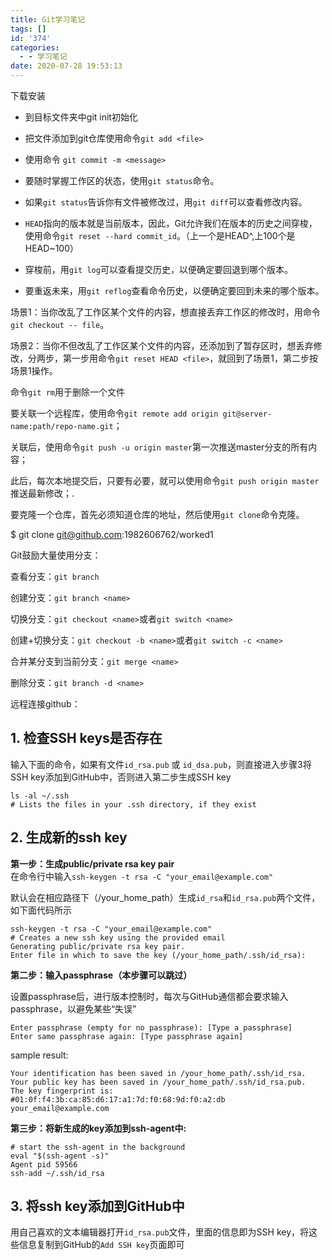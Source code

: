 ```yaml
---
title: Git学习笔记
tags: []
id: '374'
categories:
  - - 学习笔记
date: 2020-07-28 19:53:13
---
```


下载安装

*   到目标文件夹中git init初始化
*   把文件添加到git仓库使用命令`git add <file>`
*   使用命令 `git commit -m <message>`

*   要随时掌握工作区的状态，使用`git status`命令。
*   如果`git status`告诉你有文件被修改过，用`git diff`可以查看修改内容。

*   `HEAD`指向的版本就是当前版本，因此，Git允许我们在版本的历史之间穿梭，使用命令`git reset --hard commit_id`。（上一个是HEAD^,上100个是HEAD~100）
*   穿梭前，用`git log`可以查看提交历史，以便确定要回退到哪个版本。
*   要重返未来，用`git reflog`查看命令历史，以便确定要回到未来的哪个版本。

场景1：当你改乱了工作区某个文件的内容，想直接丢弃工作区的修改时，用命令`git checkout -- file`。

场景2：当你不但改乱了工作区某个文件的内容，还添加到了暂存区时，想丢弃修改，分两步，第一步用命令`git reset HEAD <file>`，就回到了场景1，第二步按场景1操作。

命令`git rm`用于删除一个文件

  
要关联一个远程库，使用命令`git remote add origin git@server-name:path/repo-name.git`；

关联后，使用命令`git push -u origin master`第一次推送master分支的所有内容；

此后，每次本地提交后，只要有必要，就可以使用命令`git push origin master`推送最新修改；.

要克隆一个仓库，首先必须知道仓库的地址，然后使用`git clone`命令克隆。

$ git clone git@github.com:1982606762/worked1

Git鼓励大量使用分支：

查看分支：`git branch`

创建分支：`git branch <name>`

切换分支：`git checkout <name>`或者`git switch <name>`

创建+切换分支：`git checkout -b <name>`或者`git switch -c <name>`

合并某分支到当前分支：`git merge <name>`

删除分支：`git branch -d <name>`

远程连接github：

## 1\. 检查SSH keys是否存在

输入下面的命令，如果有文件`id_rsa.pub` 或 `id_dsa.pub`，则直接进入步骤3将SSH key添加到GitHub中，否则进入第二步生成SSH key

```
ls -al ~/.ssh
# Lists the files in your .ssh directory, if they exist
```

## 2\. 生成新的ssh key

**第一步：生成public/private rsa key pair**  
在命令行中输入`ssh-keygen -t rsa -C "your_email@example.com"`

默认会在相应路径下（/your\_home\_path）生成`id_rsa`和`id_rsa.pub`两个文件，如下面代码所示

```
ssh-keygen -t rsa -C "your_email@example.com"
# Creates a new ssh key using the provided email
Generating public/private rsa key pair.
Enter file in which to save the key (/your_home_path/.ssh/id_rsa):
```

**第二步：输入passphrase（本步骤可以跳过）**

设置passphrase后，进行版本控制时，每次与GitHub通信都会要求输入passphrase，以避免某些“失误”

```
Enter passphrase (empty for no passphrase): [Type a passphrase]
Enter same passphrase again: [Type passphrase again]
```

sample result:

```
Your identification has been saved in /your_home_path/.ssh/id_rsa.
Your public key has been saved in /your_home_path/.ssh/id_rsa.pub.
The key fingerprint is:
#01:0f:f4:3b:ca:85:d6:17:a1:7d:f0:68:9d:f0:a2:db your_email@example.com
```

**第三步：将新生成的key添加到ssh-agent中:**

```
# start the ssh-agent in the background
eval "$(ssh-agent -s)"
Agent pid 59566
ssh-add ~/.ssh/id_rsa
```

## 3\. 将ssh key添加到GitHub中

用自己喜欢的文本编辑器打开`id_rsa.pub`文件，里面的信息即为SSH key，将这些信息复制到GitHub的`Add SSH key`页面即可